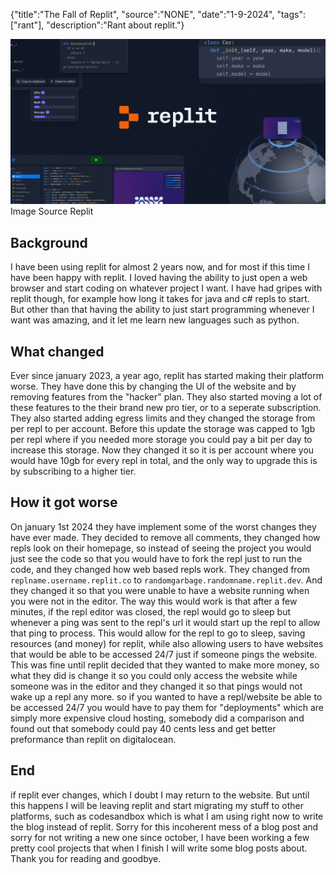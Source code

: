 {"title":"The Fall of Replit", "source":"NONE", "date":"1-9-2024", "tags":["rant"], "description":"Rant about replit."}


![image from replit about what they think their platform is](/static/4/ogBanner.webp)
Image Source Replit

## Background
I have been using replit for almost 2 years now, and for most if this time I have been happy with replit. I loved having the ability to just open a web browser and start coding on whatever project I want. I have had gripes with replit though, for example how long it takes for java and c# repls to start.  But other than that having the ability to just start programming whenever I want was amazing, and it let me learn new languages such as python.

## What changed

Ever since january 2023, a year ago, replit has started making their platform worse. They have done this by changing the UI of the website and by removing features from the "hacker" plan. They also started moving a lot of these features to the their brand new pro tier, or to a seperate subscription. They also started adding egress limits and they changed the storage from per repl to per account. Before this update the storage was capped to 1gb per repl where if you needed more storage you could pay a bit per day to increase this storage. Now they changed it so it is per account where you would have 10gb for every repl in total, and the only way to upgrade this is by subscribing to a higher tier.

## How it got worse

On january 1st 2024 they have implement some of the worst changes they have ever made. They decided to remove all comments, they changed how repls look on their homepage, so instead of seeing the project you would just see the code so that you would have to fork the repl just to run the code, and they changed how web based repls work. They changed from `replname.username.replit.co` to `randomgarbage.randomname.replit.dev`. And they changed it so that you were unable to have a website running when you were not in the editor. The way this would work is that after a few minutes, if the repl editor was closed, the repl would go to sleep but whenever a ping was sent to the repl's url it would start up the repl to allow that ping to process. This would allow for the repl to go to sleep, saving resources (and money) for replit, while also allowing users to have websites that would be able to be accessed 24/7 just if someone pings the website. This was fine until replit decided that they wanted to make more money, so what they did is change it so you could only access the website while someone was in the editor and they changed it so that pings would not wake up a repl any more. so if you wanted to have a repl/website be able to be accessed 24/7 you would have to pay them for "deployments" which are simply more expensive cloud hosting, somebody did a comparison and found out that somebody could pay 40 cents less and get better preformance than replit on digitalocean.

## End

if replit ever changes, which I doubt I may return to the website. But until this happens I will be leaving replit and start migrating my stuff to other platforms, such as codesandbox which is what I am using right now to write the blog instead of replit. 
Sorry for this incoherent mess of a blog post and sorry for not writing a new one since october, I have been working a few pretty cool projects that when I finish I will write some blog posts about.
Thank you for reading and goodbye.
